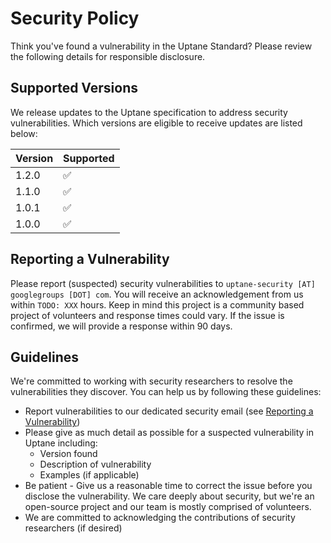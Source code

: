 # Security Policy

Think you've found a vulnerability in the Uptane Standard? Please review the following details for responsible disclosure.

## Supported Versions

We release updates to the Uptane specification to address security vulnerabilities. Which versions are eligible to receive updates are listed below:

| Version | Supported          |
| ------- | ------------------ |
| 1.2.0   | :white_check_mark: |
| 1.1.0   | :white_check_mark: |
| 1.0.1   | :white_check_mark: |
| 1.0.0   | :white_check_mark: |

## Reporting a Vulnerability

Please report (suspected) security vulnerabilities to `uptane-security [AT] googlegroups [DOT] com`. You will receive an acknowledgement from us within `TODO: XXX` hours. Keep in mind this project is a community based project of volunteers and response times could vary. If the issue is confirmed, we will provide a response within 90 days.

## Guidelines

We're committed to working with security researchers to resolve the vulnerabilities they discover. You can help us by following these guidelines:

*   Report vulnerabilities to our dedicated security email (see [Reporting a Vulnerability](#reporting-a-vulnerability))
*   Please give as much detail as possible for a suspected vulnerability in Uptane including:
     *  Version found
     *  Description of vulnerability
     *  Examples (if applicable)
*   Be patient - Give us a reasonable time to correct the issue before you disclose the vulnerability. We care deeply about security, but we're an open-source project and our team is mostly comprised of volunteers.
*   We are committed to acknowledging the contributions of security researchers (if desired)
